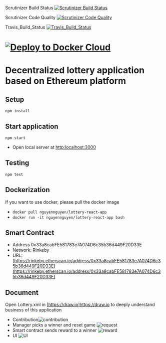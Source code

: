 Scrutinizer Build Status [![Scrutinizer Build Status](https://scrutinizer-ci.com/g/thanhnguyennguyen/lottery-react-app/badges/build.png?b=master)](https://scrutinizer-ci.com/g/thanhnguyennguyen/lottery-react-app/build-status/master)

Scrutinizer Code Quality [![Scrutinizer Code Quality](https://scrutinizer-ci.com/g/thanhnguyennguyen/lottery-react-app/badges/quality-score.png?b=master)](https://scrutinizer-ci.com/g/thanhnguyennguyen/lottery-react-app/?branch=master)


Travis_Build_Status [![Travis_Build_Status](https://travis-ci.com/thanhnguyennguyen/lottery-react-app.svg?branch=master)](https://travis-ci.com/thanhnguyennguyen/lottery-react-app)

# [![Deploy to Docker Cloud](https://files.cloud.docker.com/images/deploy-to-dockercloud.svg)](https://cloud.docker.com/stack/deploy/?repo=https://github.com/thanhnguyennguyen/lottery-react-app/)
# Decentralized lottery application based on Ethereum platform


## Setup
<code>npm install</code>
## Start application
<code>npm start</code>
- Open local server at [http:localhost:3000](http:localhost:3000) 
## Testing
<code>npm test</code>
## Dockerization
If you want to use docker, please pull the docker image 
- <code>docker pull nguyennguyen/lottery-react-app</code> 
- <code>docker run -it nguyennguyen/lottery-react-app bash </code>

## Smart Contract
- Address 0x33a8cabFE581783e7A074D6c35b36d449F20D33E
- Network: Rinkeby
- URL: [https://rinkeby.etherscan.io/address/0x33a8cabFE581783e7A074D6c35b36d449F20D33E](https://rinkeby.etherscan.io/address/0x33a8cabFE581783e7A074D6c35b36d449F20D33E)

## Document
Open Lottery.xml in [https://draw.io]https://draw.io to deeply understand business of this application
- Contribution![contribution](https://i.imgur.com/IgKIqav.jpg)
- Manager picks a winner and reset game ![request](https://i.imgur.com/Boo8PLJ.jpg)
- Smart contract sends reward to a winner ![reward](https://i.imgur.com/0GeIBNa.jpg)
- UI ![UI](https://i.imgur.com/8q21Sc3.jpg)
